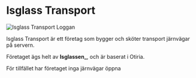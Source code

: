 # Isglass Transport

![Isglass Transport Loggan](../../filer/isglassen/transport/512IsglassTransport.png)

Isglass Transport är ett företag som bygger och sköter transport järnvägar på servern.

Företaget ägs helt av **Isglassen_**, och är baserat i Otiria.

För tillfället har företaget inga järnvägar öppna
